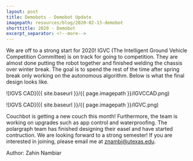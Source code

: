```yaml
---
layout: post
title: Demobots - Demobot Update
imagepath: resources/blog/2020-02-13-demobot
shorttitle: 2020 - Demobot
excerpt_separator: <!--more-->
---
```


We are off to a strong start for 2020! IGVC (The Intelligent Ground Vehicle Competition Committee) is on track for going to competition. They are almost done putting the robot together and finished welding the chassis over winter break. The goal is to spend the rest of the time after spring break only working on the autonomous algorithm. Below is what the final design looks like.

<!--more-->

![IGVS CAD]({{ site.baseurl }}/{{ page.imagepath }}/IGVCCAD.png)

![IGVS CAD]({{ site.baseurl }}/{{ page.imagepath }}/IGVC.png)

Couchbot is getting a new couch this month! Furthermore, the team is working on upgrades such as app control and waterproofing. The polargraph team has finished designing their easel and have started contruction. We are looking forward to a strong semester! If you are interested in joining, please email me at znambi@utexas.edu.

Author: Zahin Nambiar
